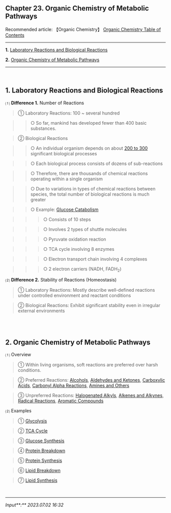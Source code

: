 ## **Chapter 23. Organic Chemistry of Metabolic Pathways**

Recommended article: 【Organic Chemistry】 [Organic Chemistry Table of Contents](https://jb243.github.io/pages/1483)

---

**1.** [Laboratory Reactions and Biological Reactions](#1-laboratory-reactions-and-biological-reactions)

**2.** [Organic Chemistry of Metabolic Pathways](#2-organic-chemistry-of-metabolic-pathways)

---

<br>

## **1\. Laboratory Reactions and Biological Reactions**

⑴ **Difference 1.** Number of Reactions

> ① Laboratory Reactions: 100 ~ several hundred

>> ○ So far, mankind has developed fewer than 400 basic substances.

> ② Biological Reactions

>> ○ An individual organism depends on about [200 to 300](https://www.cheme.cornell.edu/faculty-directory/matthew-delisa#:~:text=life%20depends%20on%20200-300%20core%20biological%20processes) significant biological processes

>> ○ Each biological process consists of dozens of sub-reactions

>> ○ Therefore, there are thousands of chemical reactions operating within a single organism

>> ○ Due to variations in types of chemical reactions between species, the total number of biological reactions is much greater

>> ○ Example: [Glucose Catabolism](https://jb243.github.io/pages/70#footnote_link_67_52)

>>> ○ Consists of 10 steps

>>> ○ Involves 2 types of shuttle molecules

>>> ○ Pyruvate oxidation reaction

>>> ○ TCA cycle involving 8 enzymes

>>> ○ Electron transport chain involving 4 complexes

>>> ○ 2 electron carriers (NADH, FADH<sub>2</sub>)

 ⑵ **Difference 2.** Stability of Reactions (Homeostasis)

> ① Laboratory Reactions: Mostly describe well-defined reactions under controlled environment and reactant conditions

> ② Biological Reactions: Exhibit significant stability even in irregular external environments

<br>

<br>

## **2\. Organic Chemistry of Metabolic Pathways**

 ⑴ Overview

> ① Within living organisms, soft reactions are preferred over harsh conditions.

> ② Preferred Reactions: [Alcohols](https://jb243.github.io/pages/1372), [Aldehydes and Ketones](https://jb243.github.io/pages/1377), [Carboxylic Acids](https://jb243.github.io/pages/1380), [Carbonyl Alpha Reactions](https://jb243.github.io/pages/1382), [Amines and Others](https://jb243.github.io/pages/1386)

> ③ Unpreferred Reactions: [Halogenated Alkyls](https://jb243.github.io/pages/1361), [Alkenes and Alkynes](https://jb243.github.io/pages/1363), [Radical Reactions](https://jb243.github.io/pages/1366), [Aromatic Compounds](https://jb243.github.io/pages/1370)

 ⑵ Examples

> ① [Glycolysis](https://jb243.github.io/pages/1410)

> ② [TCA Cycle](https://jb243.github.io/pages/70)

> ③ [Glucose Synthesis](https://jb243.github.io/pages/1413)

> ④ [Protein Breakdown](https://jb243.github.io/pages/1416)

> ⑤ [Protein Synthesis](https://jb243.github.io/pages/1418)

> ⑥ [Lipid Breakdown](https://jb243.github.io/pages/1420)

> ⑦ [Lipid Synthesis](https://jb243.github.io/pages/1422)

<br>

---

_Input**:** 2023.07.02 16:32_
